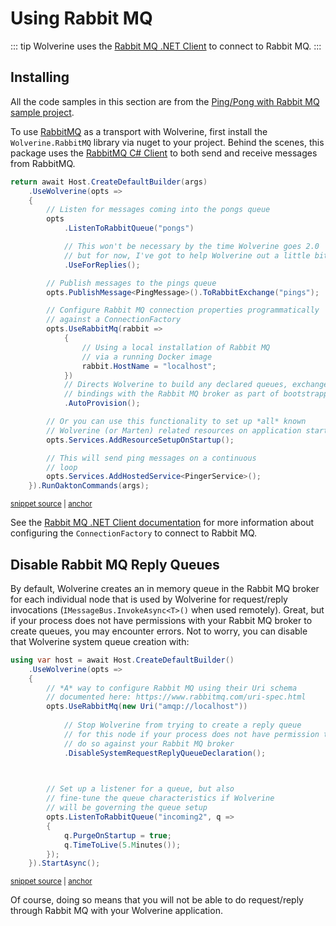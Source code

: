 # Using Rabbit MQ

::: tip
Wolverine uses the [Rabbit MQ .NET Client](https://www.rabbitmq.com/dotnet.html) to connect to Rabbit MQ.
:::

## Installing

All the code samples in this section are from the [Ping/Pong with Rabbit MQ sample project](https://github.com/JasperFx/wolverine/tree/main/src/Samples/PingPongWithRabbitMq).

To use [RabbitMQ](http://www.rabbitmq.com/) as a transport with Wolverine, first install the `Wolverine.RabbitMQ` library via nuget to your project. Behind the scenes, this package uses the [RabbitMQ C# Client](https://www.rabbitmq.com/dotnet.html) to both send and receive messages from RabbitMQ.

<!-- snippet: sample_bootstrapping_rabbitmq -->
<a id='snippet-sample_bootstrapping_rabbitmq'></a>
```cs
return await Host.CreateDefaultBuilder(args)
    .UseWolverine(opts =>
    {
        // Listen for messages coming into the pongs queue
        opts
            .ListenToRabbitQueue("pongs")

            // This won't be necessary by the time Wolverine goes 2.0
            // but for now, I've got to help Wolverine out a little bit
            .UseForReplies();

        // Publish messages to the pings queue
        opts.PublishMessage<PingMessage>().ToRabbitExchange("pings");

        // Configure Rabbit MQ connection properties programmatically
        // against a ConnectionFactory
        opts.UseRabbitMq(rabbit =>
            {
                // Using a local installation of Rabbit MQ
                // via a running Docker image
                rabbit.HostName = "localhost";
            })
            // Directs Wolverine to build any declared queues, exchanges, or
            // bindings with the Rabbit MQ broker as part of bootstrapping time
            .AutoProvision();

        // Or you can use this functionality to set up *all* known
        // Wolverine (or Marten) related resources on application startup
        opts.Services.AddResourceSetupOnStartup();

        // This will send ping messages on a continuous
        // loop
        opts.Services.AddHostedService<PingerService>();
    }).RunOaktonCommands(args);
```
<sup><a href='https://github.com/JasperFx/wolverine/blob/main/src/Samples/PingPongWithRabbitMq/Pinger/Program.cs#L7-L44' title='Snippet source file'>snippet source</a> | <a href='#snippet-sample_bootstrapping_rabbitmq' title='Start of snippet'>anchor</a></sup>
<!-- endSnippet -->

See the [Rabbit MQ .NET Client documentation](https://www.rabbitmq.com/dotnet-api-guide.html#connecting) for more information about configuring the `ConnectionFactory` to connect to Rabbit MQ.


## Disable Rabbit MQ Reply Queues

By default, Wolverine creates an in memory queue in the Rabbit MQ broker for each individual node that is used by Wolverine
for request/reply invocations (`IMessageBus.InvokeAsync<T>()` when used remotely). Great, but if your process does not
have permissions with your Rabbit MQ broker to create queues, you may encounter errors. Not to worry, you can disable
that Wolverine system queue creation with:

<!-- snippet: sample_disable_rabbit_mq_system_queue -->
<a id='snippet-sample_disable_rabbit_mq_system_queue'></a>
```cs
using var host = await Host.CreateDefaultBuilder()
    .UseWolverine(opts =>
    {
        // *A* way to configure Rabbit MQ using their Uri schema
        // documented here: https://www.rabbitmq.com/uri-spec.html
        opts.UseRabbitMq(new Uri("amqp://localhost"))
            
            // Stop Wolverine from trying to create a reply queue
            // for this node if your process does not have permission to
            // do so against your Rabbit MQ broker
            .DisableSystemRequestReplyQueueDeclaration();

        

        // Set up a listener for a queue, but also
        // fine-tune the queue characteristics if Wolverine
        // will be governing the queue setup
        opts.ListenToRabbitQueue("incoming2", q =>
        {
            q.PurgeOnStartup = true;
            q.TimeToLive(5.Minutes());
        });
    }).StartAsync();
```
<sup><a href='https://github.com/JasperFx/wolverine/blob/main/src/Transports/RabbitMQ/Wolverine.RabbitMQ.Tests/Samples.cs#L53-L79' title='Snippet source file'>snippet source</a> | <a href='#snippet-sample_disable_rabbit_mq_system_queue' title='Start of snippet'>anchor</a></sup>
<!-- endSnippet -->

Of course, doing so means that you will not be able to do request/reply through Rabbit MQ with your Wolverine application.



